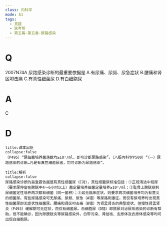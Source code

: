 ```yaml
---
class: 内科学
mode: A1
tags:
  - 真题
  - 医考帮
  - 第五篇-第五章-尿路感染
---
```


# Q
2007N74A 尿路感染诊断的最重要依据是
A.有尿痛、尿频、尿急症状
B.腰痛和肾区叩击痛
C.有真性细菌尿
D.有白细胞尿

# A
C
# D
```ad-note
title:课本出处
collapse:false
（P495）“尿细菌培养菌落数均≥10⁵/ml，即可诊断尿路感染”。（八版内科学P500）“（一）尿路感染的诊断…凡是有真性细菌尿者，均可诊断为尿路感染”。
```

```ad-summary
title:解析
collapse:false
尿路感染诊断的最重要依据是有真性细菌尿（C对），真性细菌尿标准包括：①正规清洁中段尿（要求尿停留在膀胱中4～6小时以上）菌定量培养细菌定量培养≥10⁵/ml；②耻骨上膀胱穿刺尿细菌定性培养两次都有细菌（同一菌种）；③如无临床症状，则要求两次细菌培养均为有意义的细菌尿。有些尿路感染可无尿痛、尿频、尿急（A错）等尿路刺激征，而仅有尿培养时出现真性细菌尿即无症状性细菌尿。腰痛和肾区叩击痛（B错）为肾盂肾炎的典型症状，但慢性肾盂肾炎（P493）缓解期可无症状，而仅有细菌尿。白细胞尿（D错）即脓尿对泌尿系感染的诊断有帮助，但不能确诊，因为除膀胱炎等尿路感染外，白带污染、肾结核、支原体及衣原体感染等均可出现白细胞尿。
```

